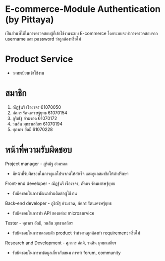 # E-commerce-Module Authentication (by Pittaya)
เป็นส่วนที่ใช้ในการตรวจสอบผู้ที่เข้าใช้งานระบบ E-commerce โดยระบบจะทำการตรวจสอบจาก username และ password ว่าถูกต้องหรือไม่

# Product Service
- ลงทะเบียนเข้าใช้งาน

# สมาชิก
1. ณัฏฐ์นรี เรืองขจร 61070050
2. ภัคภร รัตนเศรษฐ์ยุทธ 61070154
3. ภูริณัฐ อ่วมรอด 61070172
4. วนสิน มุทธาเสถียร 61070194
5. ศุภากร อัถมี 61070228

# หน้าที่ความรับผิดชอบ
Project manager - ภูริณัฐ อ่วมรอด  
- มีหน้าที่รับผิดชอบในการดูแลโปรเจกต์ให้สำเร็จ และดูแลสมาชิกให้คำปรึกษา
 
Front-end developer - ณัฏฐ์นรี เรืองขจร, ภัคภร รัตนเศรษฐ์ยุทธ
- รับผิดชอบในการพัฒนาส่วนติดต่อผู้ใช้งาน

Back-end developer - ภูริณัฐ อ่วมรอด, ภัคภร รัตนเศรษฐ์ยุทธ
- รับผิดชอบในการทำ API ของแต่ละ microservice

Tester - ศุภากร อัถมี, วนสิน มุทธาเสถียร
- รับผิดชอบในการทดสอบตัว product ว่าทำงานถูกต้องทำ requirement หรือไม่

Research and Development - ศุภากร อัถมี, วนสิน มุทธาเสถียร
- รับผิดชอบในการหาข้อมูลเกี่ยวกับขนม การทำ forum, community
